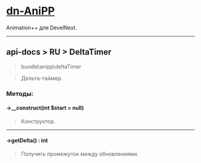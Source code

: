 # [dn-AniPP](https://github.com/illa4257/dn-AniPP)
Animation++ для DevelNext.

---
## api-docs > RU > DeltaTimer
> bundle\anipp\deltaTimer

> Дельта-таймер.

### Методы:

#### ->__construct(int $start = null)
> Конструктор.
---
#### ->getDelta() : int
> Получить промежуток между обновлениями.